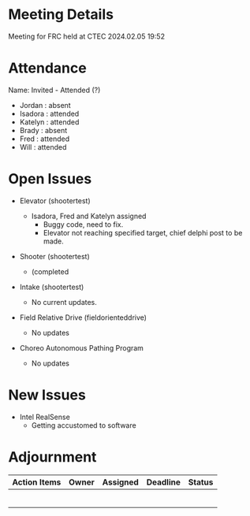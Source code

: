 ﻿# Meeting Details
Meeting for FRC held at CTEC 2024.02.05 19:52

# Attendance 

Name: Invited
    - Attended (?)
	
- Jordan : absent
- Isadora : attended 
- Katelyn : attended 
- Brady : absent
- Fred : attended
- Will : attended

# Open Issues
- Elevator (shootertest)
	- Isadora, Fred and Katelyn assigned
		-  Buggy code, need to fix.
		- Elevator not reaching specified target, chief delphi post to be made.
- Shooter (shootertest)
	- (completed
- Intake (shootertest)	
	- No current updates. 

- Field Relative Drive (fieldorienteddrive) 
	- No updates
- Choreo Autonomous Pathing Program
	- No updates

# New Issues
- Intel RealSense
  - Getting accustomed to software  

# Adjournment


| Action Items | Owner | Assigned | Deadline | Status
|--------------|-------|----------|--------|---
|||||
|||||
|||||
|||||
|||||
|||||
